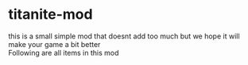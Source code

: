 # titanite-mod <br>
this is a small simple mod that doesnt add too much but we hope it will make your game a bit better <br>
Following are all items in this mod <br>

